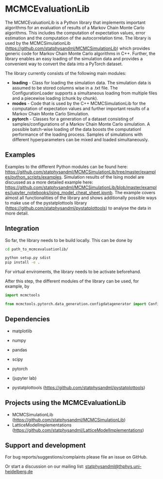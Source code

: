 MCMCEvaluationLib
=================

The MCMCEvaluationLib is a Python library that implements important algorithms for an evaluation of results of a Markov Chain Monte Carlo algorithms. This includes the computation of expectation values, error estimation and the computation of the autocorrelation time. The library is used by the MCMCSimulationLib (https://github.com/statphysandml/MCMCSimulationLib) which provides generic code for Markov Chain Monte Carlo algorithms in C++. Further, the library enables an easy loading of the simulation data and provides a convenient way to convert the data into a PyTorch dataset.

The library currently consists of the following main modules:

- **loading** - Class for loading the simulation data. The simulation data is assumed to be stored columns wise in a .txt file. The ConfigurationLoader supports a simultaneous loading from multiple files and a piecewise loading (chunk by chunk).
- **modes** - Code that is used by the C++ MCMCSimulationLib for the computation of expectation values and further important results of a Markov Chain Monte Carlo Simulation.
- **pytorch** - Classes for a generation of a dataset consisting of samples/configurations of a Markov Chain Monte Carlo simulation. A possible batch-wise loading of the data boosts the computationl performance of the loading process. Samples of simulations with different hyperparameters can be mixed and loaded simultaneously.

Examples
--------

Examples to the different Python modules can be found here: https://github.com/statphysandml/MCMCSimulationLib/tree/master/examples/python_scripts/examples. Simulation results of the Ising model are discussed as a more detailed example here: https://github.com/statphysandml/MCMCSimulationLib/blob/master/examples/jupyter_notebooks/ising_model_cheat_sheet.ipynb. The example covers almost all functionalities of the library and shows additionally possible ways to make use of the pystatplottools library (https://github.com/statphysandml/pystatplottools) to analyse the data in more detail.

Integration
-----------

So far, the library needs to be build locally. This can be done by

```bash
cd path_to_mcmcevaluationlib/

python setup.py sdist
pip install -e .
```

For virtual enviroments, the library needs to be activate beforehand.

After this step, the different modules of the library can be used, for example, by

```python
import mcmctools

from mcmctools.pytorch.data_generation.configdatagenerator import ConfigDataGenerator
```

Dependencies
------------

- matplotlib
- numpy
- pandas
- scipy
- pytorch
- (jupyter lab)

- pystatplottools (https://github.com/statphysandml/pystatplottools)

Projects using the MCMCEvaluationLib
----------------------------------

- MCMCSimulationLib (https://github.com/statphysandml/MCMCSimulationLib)
- LatticeModelImplementations (https://github.com/statphysandml/LatticeModelImplementations)

Support and development
----------------------

For bug reports/suggestions/complaints please file an issue on GitHub.

Or start a discussion on our mailing list: statphysandml@thphys.uni-heidelberg.de

